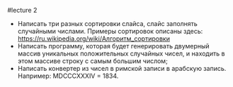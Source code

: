 #lecture 2
- Написать три разных сортировки слайса, слайс заполнять случайными числами. Примеры сортировок описаны здесь: https://ru.wikipedia.org/wiki/Алгоритм_сортировки
- Написать программу, которая будет генерировать двумерный массив уникальных положительных случайных чисел, и находить в этом массиве строку с самым большим числом;
- Написать конвертер из чисел в римской записи в арабскую запись. Например: MDCCCXXXIV = 1834.
